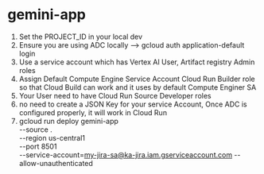 # gemini-app

1) Set the PROJECT_ID in your local dev
2) Ensure you are using ADC locally --> gcloud auth application-default login
3) Use a service account which has Vertex AI User, Artifact registry Admin roles
4) Assign Default Compute Engine Service Account Cloud Run Builder role so that Cloud Build can work and it uses by default Compute Enginer SA
5) Your User need to have Cloud Run Source Developer roles
6) no need to create a JSON Key for your service Account, Once ADC is configured properly, it will work in Cloud Run
7)  gcloud run deploy gemini-app \
    --source . \
    --region us-central1 \
    --port 8501 \
    --service-account=my-jira-sa@ka-jira.iam.gserviceaccount.com
    --allow-unauthenticated
